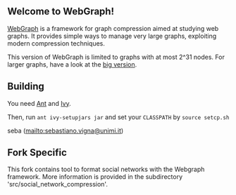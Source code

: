 Welcome to WebGraph!
--------------------

[WebGraph](http://webgraph.di.unimi.it/) is a framework for graph
compression aimed at studying web graphs. It provides simple ways to
manage very large graphs, exploiting modern compression techniques.

This version of WebGraph is limited to graphs with at most 2^31 nodes. For
larger graphs, have a look at the [big
version](https://github.com/vigna/webgraph-big).

Building
--------

You need [Ant](https://ant.apache.org/) and [Ivy](https://ant.apache.org/ivy/).

Then, run `ant ivy-setupjars jar` and set your `CLASSPATH` by `source setcp.sh`

seba (<mailto:sebastiano.vigna@unimi.it>)


Fork Specific
------------

This fork contains tool to format social networks with the Webgraph framework. More information is provided in the subdirectory 'src/social_network_compression'.
